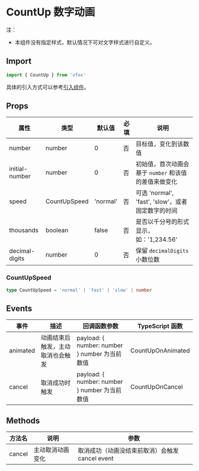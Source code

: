 # CountUp 数字动画

注：

- 本组件没有指定样式，默认情况下可对文字样式进行自定义。

## Import

```JavaScript
import { CountUp } from 'vfox'
```

具体的引入方式可以参考[引入组件](../guide/import.md)。

## Props

| 属性           | 类型         | 默认值   | 必填 | 说明                                                 |
| -------------- | ------------ | -------- | ---- | ---------------------------------------------------- |
| number         | number       | 0        | 否   | 目标值，变化到该数值                                 |
| initial-number | number       | 0        | 否   | 初始值，首次动画会基于 `number` 和该值的差值来做变化 |
| speed          | CountUpSpeed | 'normal' | 否   | 可选 'normal', 'fast', 'slow'，或者固定数字的时间    |
| thousands      | boolean      | false    | 否   | 是否以千分号的形式显示，如：'1,234.56'               |
| decimal-digits | number       | 0        | 否   | 保留 `decimalDigits` 小数位数                        |

### CountUpSpeed

```TypeScript
type CountUpSpeed = 'normal' | 'fast' | 'slow' | number
```

## Events

| 事件     | 描述                             | 回调函数参数                                  | TypeScript 函数   |
| -------- | -------------------------------- | --------------------------------------------- | ----------------- |
| animated | 动画结束后触发，主动取消也会触发 | payload: { number: number } number 为当前数值 | CountUpOnAnimated |
| cancel   | 取消成功时触发                   | payload: { number: number } number 为当前数值 | CountUpOnCancel   |

## Methods

| 方法名 | 说明             | 参数                                            |
| ------ | ---------------- | ----------------------------------------------- |
| cancel | 主动取消动画变化 | 取消成功（动画没结束前取消）会触发 cancel event |
